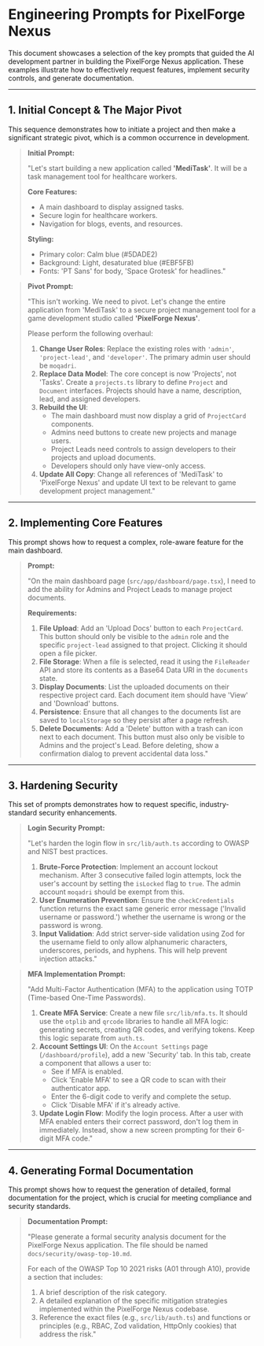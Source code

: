 # Engineering Prompts for PixelForge Nexus

This document showcases a selection of the key prompts that guided the AI development partner in building the PixelForge Nexus application. These examples illustrate how to effectively request features, implement security controls, and generate documentation.

---

## 1. Initial Concept & The Major Pivot

This sequence demonstrates how to initiate a project and then make a significant strategic pivot, which is a common occurrence in development.

> **Initial Prompt:**
>
> "Let's start building a new application called **'MediTask'**. It will be a task management tool for healthcare workers.
>
> **Core Features:**
> - A main dashboard to display assigned tasks.
> - Secure login for healthcare workers.
> - Navigation for blogs, events, and resources.
>
> **Styling:**
> - Primary color: Calm blue (#5DADE2)
> - Background: Light, desaturated blue (#EBF5FB)
> - Fonts: 'PT Sans' for body, 'Space Grotesk' for headlines."

> **Pivot Prompt:**
>
> "This isn't working. We need to pivot. Let's change the entire application from 'MediTask' to a secure project management tool for a game development studio called **'PixelForge Nexus'**.
>
> Please perform the following overhaul:
> 1.  **Change User Roles**: Replace the existing roles with `'admin'`, `'project-lead'`, and `'developer'`. The primary admin user should be `moqadri`.
> 2.  **Replace Data Model**: The core concept is now 'Projects', not 'Tasks'. Create a `projects.ts` library to define `Project` and `Document` interfaces. Projects should have a name, description, lead, and assigned developers.
> 3.  **Rebuild the UI**:
>     - The main dashboard must now display a grid of `ProjectCard` components.
>     - Admins need buttons to create new projects and manage users.
>     - Project Leads need controls to assign developers to their projects and upload documents.
>     - Developers should only have view-only access.
> 4.  **Update All Copy**: Change all references of 'MediTask' to 'PixelForge Nexus' and update UI text to be relevant to game development project management."

---

## 2. Implementing Core Features

This prompt shows how to request a complex, role-aware feature for the main dashboard.

> **Prompt:**
>
> "On the main dashboard page (`src/app/dashboard/page.tsx`), I need to add the ability for Admins and Project Leads to manage project documents.
>
> **Requirements:**
> 1.  **File Upload**: Add an 'Upload Docs' button to each `ProjectCard`. This button should only be visible to the `admin` role and the specific `project-lead` assigned to that project. Clicking it should open a file picker.
> 2.  **File Storage**: When a file is selected, read it using the `FileReader` API and store its contents as a Base64 Data URI in the `documents` state.
> 3.  **Display Documents**: List the uploaded documents on their respective project card. Each document item should have 'View' and 'Download' buttons.
> 4.  **Persistence**: Ensure that all changes to the documents list are saved to `localStorage` so they persist after a page refresh.
> 5.  **Delete Documents**: Add a 'Delete' button with a trash can icon next to each document. This button must also only be visible to Admins and the project's Lead. Before deleting, show a confirmation dialog to prevent accidental data loss."

---

## 3. Hardening Security

This set of prompts demonstrates how to request specific, industry-standard security enhancements.

> **Login Security Prompt:**
>
> "Let's harden the login flow in `src/lib/auth.ts` according to OWASP and NIST best practices.
>
> 1.  **Brute-Force Protection**: Implement an account lockout mechanism. After 3 consecutive failed login attempts, lock the user's account by setting the `isLocked` flag to `true`. The admin account `moqadri` should be exempt from this.
> 2.  **User Enumeration Prevention**: Ensure the `checkCredentials` function returns the exact same generic error message ('Invalid username or password.') whether the username is wrong or the password is wrong.
> 3.  **Input Validation**: Add strict server-side validation using Zod for the username field to only allow alphanumeric characters, underscores, periods, and hyphens. This will help prevent injection attacks."

> **MFA Implementation Prompt:**
>
> "Add Multi-Factor Authentication (MFA) to the application using TOTP (Time-based One-Time Passwords).
>
> 1.  **Create MFA Service**: Create a new file `src/lib/mfa.ts`. It should use the `otplib` and `qrcode` libraries to handle all MFA logic: generating secrets, creating QR codes, and verifying tokens. Keep this logic separate from `auth.ts`.
> 2.  **Account Settings UI**: On the `Account Settings` page (`/dashboard/profile`), add a new 'Security' tab. In this tab, create a component that allows a user to:
>     - See if MFA is enabled.
>     - Click 'Enable MFA' to see a QR code to scan with their authenticator app.
>     - Enter the 6-digit code to verify and complete the setup.
>     - Click 'Disable MFA' if it's already active.
> 3.  **Update Login Flow**: Modify the login process. After a user with MFA enabled enters their correct password, don't log them in immediately. Instead, show a new screen prompting for their 6-digit MFA code."

---

## 4. Generating Formal Documentation

This prompt shows how to request the generation of detailed, formal documentation for the project, which is crucial for meeting compliance and security standards.

> **Documentation Prompt:**
>
> "Please generate a formal security analysis document for the PixelForge Nexus application. The file should be named `docs/security/owasp-top-10.md`.
>
> For each of the OWASP Top 10 2021 risks (A01 through A10), provide a section that includes:
> 1.  A brief description of the risk category.
> 2.  A detailed explanation of the specific mitigation strategies implemented within the PixelForge Nexus codebase.
> 3.  Reference the exact files (e.g., `src/lib/auth.ts`) and functions or principles (e.g., RBAC, Zod validation, HttpOnly cookies) that address the risk."

